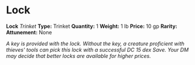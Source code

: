 # Lock

**Lock**
_Trinket_
**Type:** Trinket
**Quantity:** 1
**Weight:** 1 lb
**Price:** 10 gp
**Rarity:** 
**Attunement:** None

*A key is provided with the lock. Without the key, a creature proficient with thieves' tools can pick this lock with a successful DC 15 dex Save. Your DM may decide that better locks are available for higher prices.*